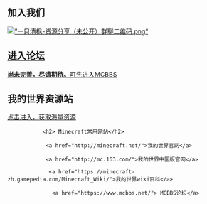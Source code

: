 
<html>
	<head>
		 <h2>加入我们</h2>
			  <a href="https://mc113.x.yupoo.com/32714396?uid=1" target="_blank"><img src =“ http://pic.yupoo.com/mc113/5d9a66e1/95504128。 png“ alt =”一只清枫-资源分享（未公开）群聊二维码.png“>
				  <h2>进入论坛</h2>
				  <b>尚未完善，尽请期待。</b><a href="https://www.mcbbs.net/">可先进入MCBBS</a>
		             <h2>我的世界资源站</h2>
			   <a href="https://mc113.github.io/ziyuan/">点击进入，获取海量资源</a>
			   
			   <h2> Minecraft常用网站</h2>
			   
			    <a href="http://minecraft.net/">我的世界官网</a>
			    
			    <a href="http://mc.163.com/">我的世界中国版官网</a>
			    
			     <a href="https://minecraft-zh.gamepedia.com/Minecraft_Wiki/">我的世界wiki百科</a>
			     
			      <a href="https://www.mcbbs.net/"> MCBBS论坛</a>
